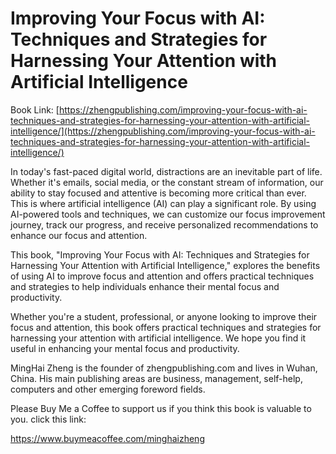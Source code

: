 # Improving Your Focus with AI: Techniques and Strategies for Harnessing Your Attention with Artificial Intelligence

Book Link: [https://zhengpublishing.com/improving-your-focus-with-ai-techniques-and-strategies-for-harnessing-your-attention-with-artificial-intelligence/](https://zhengpublishing.com/improving-your-focus-with-ai-techniques-and-strategies-for-harnessing-your-attention-with-artificial-intelligence/)

In today's fast-paced digital world, distractions are an inevitable part of life. Whether it's emails, social media, or the constant stream of information, our ability to stay focused and attentive is becoming more critical than ever. This is where artificial intelligence (AI) can play a significant role. By using AI-powered tools and techniques, we can customize our focus improvement journey, track our progress, and receive personalized recommendations to enhance our focus and attention.

This book, "Improving Your Focus with AI: Techniques and Strategies for Harnessing Your Attention with Artificial Intelligence," explores the benefits of using AI to improve focus and attention and offers practical techniques and strategies to help individuals enhance their mental focus and productivity.

Whether you're a student, professional, or anyone looking to improve their focus and attention, this book offers practical techniques and strategies for harnessing your attention with artificial intelligence. We hope you find it useful in enhancing your mental focus and productivity.

MingHai Zheng is the founder of zhengpublishing.com and lives in Wuhan, China. His main publishing areas are business, management, self-help, computers and other emerging foreword fields.

Please Buy Me a Coffee to support us if you think this book is valuable to you. click this link:

https://www.buymeacoffee.com/minghaizheng
